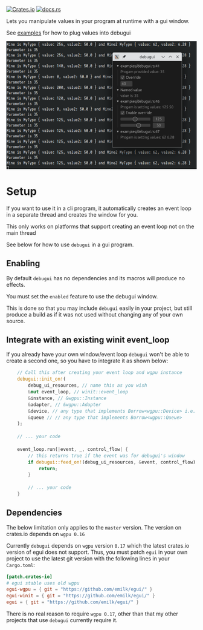 [![Crates.io](https://img.shields.io/crates/v/debugui.svg?label=debugui)](https://crates.io/crates/debugui) [![docs.rs](https://docs.rs/debugui/badge.svg)](https://docs.rs/debugui/)

Lets you manipulate values in your program at runtime with a gui window.

See [examples](examples/debugui.rs) for how to plug values into debugui


![demo image](https://github.com/exrook/debugui/blob/example_images/example.png?raw=true)

# Setup

If you want to use it in a cli program, it automatically creates an event loop
in a separate thread and creates the window for you.

This only works on platforms that support creating an event loop not on the main thread

See below for how to use `debugui` in a gui program.


## Enabling

By default `debugui` has no dependencies and its macros will produce no effects.

You must set the `enabled` feature to use the debugui window.

This is done so that you may include `debugui` easily in your project, but still
produce a build as if it was not used without changing any of your own source.

## Integrate with an existing winit event_loop

If you already have your own window/event loop `debugui` won't be able to create a
second one, so you have to integrate it as shown below:

```rust
    // Call this after creating your event loop and wgpu instance
    debugui::init_on!(
        debug_ui_resources, // name this as you wish
        &mut event_loop, // winit::event_loop
        &instance, // &wgpu::Instance
        &adapter, // &wgpu::Adapter
        &device, // any type that implements Borrow<wgpu::Device> i.e. you can pass an Arc<wgpu::Device>, &wgpu::Device, etc.
        &queue // // any type that implements Borrow<wgpu::Queue>
    );

    // ... your code

    event_loop.run(|event, _, control_flow| {
        // this returns true if the event was for debugui's window
        if debugui::feed_on!(debug_ui_resources, &event, control_flow) {
            return;
        }

        // ... your code
    }
```

## Dependencies

The below limitation only applies to the `master` version. The version on
crates.io depends on `wgpu 0.16`

Currently `debugui` depends on `wgpu` version `0.17` which the latest crates.io
version of egui does not support. Thus, you must patch `egui` in your own project to
use the latest git version with the following lines in your `Cargo.toml`:

```toml
[patch.crates-io]
# egui stable uses old wgpu
egui-wgpu = { git = "https://github.com/emilk/egui/" }
egui-winit = { git = "https://github.com/emilk/egui/" }
egui = { git = "https://github.com/emilk/egui/" }
````

There is no real reason to require `wgpu 0.17`, other than that my other
projects that use `debugui` currently require it.
